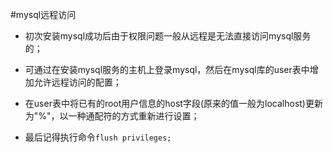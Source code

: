 
#mysql远程访问
*   初次安装mysql成功后由于权限问题一般从远程是无法直接访问mysql服务的；

*   可通过在安装mysql服务的主机上登录mysql，然后在mysql库的user表中增加允许远程访问的配置；

*   在user表中将已有的root用户信息的host字段(原来的值一般为localhost)更新为"%"，以一种通配符的方式重新进行设置；

*   最后记得执行命令`flush privileges;`
    
